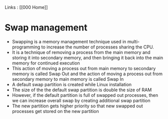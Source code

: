 Links : [[000 Home]]

# Swap management

- Swapping is a memory management technique used in multi-programming to increase the number of processes sharing the CPU.
- It is a technique of removing a process from the main memory and storing it into secondary memory, and then bringing it back into the main memory for continued execution
- This action of moving a process out from main memory to secondary memory is called Swap Out and the action of moving a process out from secondary memory to main memory is called Swap In
- A default swap partition is created while Linux installation
- The size of the the default swap partition is double the size of RAM
- However, if the default partition is full of swapped out processes, then we can increase overall swap by creating additional swap partition
- The new partition gets higher priority so that new swapped out processes get stored on the new partition